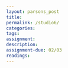 ```yaml
---  
layout: parsons_post  
title: 
permalink: /studio6/  
categories:   
tags:  
assignment: 
description: 
assignment-due: 02/03
readings: 
---  
```

